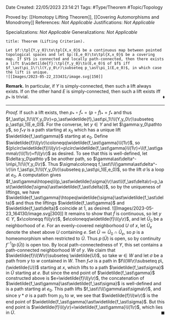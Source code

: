 <div class="topSpace"></div>

Date Created: 22/05/2023 23:14:21
Tags: #Type/Theorem #Topic/Topology

Proved by: [[Homotopy Lifting Theorem]], [[Covering Automorphisms and Monodromy]]
References: <i>Not Applicable</i>
Justifications: <i>Not Applicable</i>

Specializations: <i>Not Applicable</i>
Generalizations: <i>Not Applicable</i>

``` ad-Theorem
title: Theorem (Lifting Criterion).

Let $f:\tpl{Y,y_0}\to\tpl{X,x_0}$ be a continuous map between pointed topological spaces and let $p:(E,e_0)\to\tpl{X,x_0}$ be a covering map. If $Y$ is connected and locally path-connected, then there exists a lift $\widetilde{f}:\tpl{Y,y_0}\to(E,e_0)$ of $f$ iff $f_\ast\pi_1\!\l(Y,y_0\r)\subseteq p_\ast\pi_1(E,e_0)$, in which case the lift is unique.
![[Images/2023-05-22_233431/image.svg|150]]

```

<b>Remark.</b> In particular, if $Y$ is simply-connected, then such a lift always exists. If on the other hand $E$ is simply-connected, then such a lift exists iff $p_\ast$ is trivial.<span style="float:right;">$\blacklozenge$</span>

---

<i>Proof.</i> If such a lift exists, then $p_\ast\circ\widetilde{f}_\ast=(p\circ\widetilde{f})_\ast=f_\ast$ and thus $f_\ast\pi_1\!\l(Y,y_0\r)=p_\ast\widetilde{f}_\ast\pi_1\!\l(Y,y_0\r)\subseteq p_\ast\pi_1(E,e_0)$. For the converse, let $y\in Y$ and let $\gamma:y_0\pathto y$, so $f_\ast\gamma$ is a path starting at $x_0$ which has a unique lift $\widetilde{f_\ast\gamma}$ starting at $e_0$. Define $\widetilde{f}\l(y\r)\coloneqq\widetilde{f_\ast\gamma}\l(1\r)$, so $(p\circ\widetilde{f})\l(y\r)=p\circ\widetilde{f_\ast\gamma}\l(1\r)=\l(f_\ast\gamma\r)\l(1\r)=f\l(y\r)$ as desired. To see that this is well-defined, let $\delta:y_0\pathto y$ be another path, so $\gamma\ast\delta^-\in\pi_1\!\l(Y,y_0\r)$. Thus $\sigma\coloneqq f_\ast\!\l(\gamma\ast\delta^-\r)\in f_\ast\pi_1\!\l(Y,y_0\r)\subseteq p_\ast\pi_1(E,e_0)$, so the lift $\widetilde{\sigma}$ is a loop at $e_0$. A computation gives $f_\ast\gamma\htopeq\l(p_\ast\widetilde{\sigma}\r)\ast\l(f_\ast\delta\r)=p_\ast(\widetilde{\sigma}\ast\widetilde{f_\ast\delta})$, so by the uniqueness of liftings, we have $\widetilde{f_\ast\gamma}\htopeq\widetilde{\sigma}\ast\widetilde{f_\ast\delta}$ and thus the liftings $\widetilde{f_\ast\gamma}$ and $\widetilde{f_\ast\delta}$ coincide at $1$, as desired.
![[Images/2023-05-23_164130/image.svg|300]] It remains to show that $\widetilde{f}$ is continuous, so let $y\in Y$, $x\coloneqq f\l(y\r)$, $e\coloneqq\widetilde{f}\l(y\r)$, and let $\widetilde{U}_0$ be a neighborhood of $e$. For an evenly-covered neighborhood $U$ of $x$, let $\widetilde{U}_e$ denote the sheet above $U$ containing $e$. Set $\widetilde{U}\coloneqq \widetilde{U}_0\cap \widetilde{U}_e$, so $p$ is a homeomorphism when restricted to $\widetilde{U}$. Thus $p\,(\widetilde{U})$ is open, so by continuity $f^{-1}(p\,(\widetilde{U}))$ is open too. By local path-connectedness of $Y$, this set contains a path-connected neighborhood $W$ of $y$. We claim that $\widetilde{f}\l(W\r)\subseteq \widetilde{U}$, so take $w\in W$ and let $\sigma$ be a path from $y$ to $w$ contained in $W$. Then $f_\ast\sigma$ is a path in $f\l(W\r)\subseteq p\,(\widetilde{U})$ starting at $x$, which lifts to a path $\widetilde{f_\ast\sigma}$ in $\widetilde{U}$ starting at $e$. But since the end point of $\widetilde{f_\ast\gamma}$ constructed above is $e=\widetilde{f}\l(y\r)$, the concatenation of $\widetilde{f_\ast\gamma}\ast\widetilde{f_\ast\sigma}$ is well-defined and is a path starting at $e_0$. This path lifts $f_\ast\!\l(\gamma\ast\sigma\r)$, and since $\gamma\ast\sigma$ is a path from $y_0$ to $w$, we see that $\widetilde{f}\l(w\r)$ is the end point of $\widetilde{f_\ast\gamma}\ast\widetilde{f_\ast\sigma}$. But this end point is $\widetilde{f}\l(y\r)=\widetilde{f_\ast\gamma}\l(1\r)$, which lies in $\widetilde{U}$.<span style="float:right;">$\blacksquare$</span>
